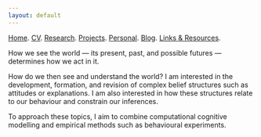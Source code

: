 ```yaml
---
layout: default
---
```


[Home](./). [CV](./assets/files/CV.pdf). [Research](./research.md). [Projects](./projects.md). [Personal](./about.md). [Blog](https://izabelej.wordpress.com/). [Links & Resources](./links-resources.md).

How we see the world — its present, past, and possible futures — determines how we act in it. 

How do we then see and understand the world? I am interested in the development, formation, and revision of complex belief structures such as attitudes or explanations. I am also interested in how these structures relate to our behaviour and constrain our inferences.

To approach these topics, I aim to combine computational cognitive modelling and empirical methods such as behavioural experiments. 

<!--My current research combines tools in econometrics, machine learning and leverages unstructured data (e.g., video, text, map and network) to optimize marketing decisions and answer questions of general interest in social sciences. I’m also interested in understanding consumer behaviors through the lens of basic psychological and neurological principles.
One stream of my current work focuses on combining machine learning and adaptive experimentation to personalize marketing interventions. Another one centers on extracting insights from unstructured data such as video (images, audios and text), map and network in observational studies. I'm also interested in understanding consumer behaviors through the lens of basic economic and psychological principles. 
(e.g., video, text, map and network)
My current research focuses on optimizing managerial decisions such as advertising, pricing and targeting by developing algorithmic products that turn big unstructured data into actionable insights. 
-->


<!--
![Octocat](https://github.githubassets.com/images/icons/emoji/octocat.png)
and [Paramveer Dhillon](https://www.si.umich.edu/people/paramveer-dhillon) (University of Michigan School of Information).
-->
